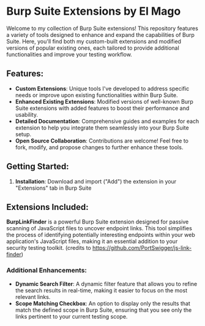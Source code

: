 # Burp Suite Extensions by El Mago

Welcome to my collection of Burp Suite extensions! This repository features a variety of tools designed to enhance and expand the capabilities of Burp Suite. Here, you'll find both my custom-built extensions and modified versions of popular existing ones, each tailored to provide additional functionalities and improve your testing workflow.

## Features:

- **Custom Extensions**: Unique tools I've developed to address specific needs or improve upon existing functionalities within Burp Suite.
- **Enhanced Existing Extensions**: Modified versions of well-known Burp Suite extensions with added features to boost their performance and usability.
- **Detailed Documentation**: Comprehensive guides and examples for each extension to help you integrate them seamlessly into your Burp Suite setup.
- **Open Source Collaboration**: Contributions are welcome! Feel free to fork, modify, and propose changes to further enhance these tools.

## Getting Started:

1. **Installation**: Download and import ("Add") the extension in your "Extensions" tab in Burp Suite

## Extensions Included:

**BurpLinkFinder** is a powerful Burp Suite extension designed for passive scanning of JavaScript files to uncover endpoint links. This tool simplifies the process of identifying potentially interesting endpoints within your web application's JavaScript files, making it an essential addition to your security testing toolkit. (credits to https://github.com/PortSwigger/js-link-finder)

### Additional Enhancements:

- **Dynamic Search Filter**: A dynamic filter feature that allows you to refine the search results in real-time, making it easier to focus on the most relevant links.
- **Scope Matching Checkbox**: An option to display only the results that match the defined scope in Burp Suite, ensuring that you see only the links pertinent to your current testing scope.

